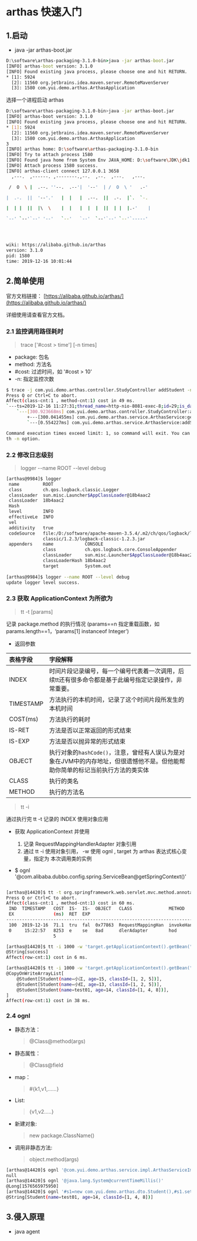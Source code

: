 # arthas 快速入门
## 1.启动
- java -jar arthas-boot.jar
```bat
D:\software\arthas-packaging-3.1.0-bin>java -jar arthas-boot.jar
[INFO] arthas-boot version: 3.1.0
[INFO] Found existing java process, please choose one and hit RETURN.
* [1]: 5924
  [2]: 11560 org.jetbrains.idea.maven.server.RemoteMavenServer
  [3]: 1580 com.yui.demo.arthas.ArthasApplication
```
选择一个进程启动 arthas

```bash
D:\software\arthas-packaging-3.1.0-bin>java -jar arthas-boot.jar
[INFO] arthas-boot version: 3.1.0
[INFO] Found existing java process, please choose one and hit RETURN.
* [1]: 5924
  [2]: 11560 org.jetbrains.idea.maven.server.RemoteMavenServer
  [3]: 1580 com.yui.demo.arthas.ArthasApplication
3
[INFO] arthas home: D:\software\arthas-packaging-3.1.0-bin
[INFO] Try to attach process 1580
[INFO] Found java home from System Env JAVA_HOME: D:\software\JDK\jdk1.8.0_111
[INFO] Attach process 1580 success.
[INFO] arthas-client connect 127.0.0.1 3658
  ,---.  ,------. ,--------.,--.  ,--.  ,---.   ,---.

 /  O  \ |  .--. ''--.  .--'|  '--'  | /  O  \ '   .-'

|  .-.  ||  '--'.'   |  |   |  .--.  ||  .-.  |`.  `-.

|  | |  ||  |\  \    |  |   |  |  |  ||  | |  |.-'    |

`--' `--'`--' '--'   `--'   `--'  `--'`--' `--'`-----'




wiki: https://alibaba.github.io/arthas
version: 3.1.0
pid: 1580
time: 2019-12-16 10:01:44
```



## 2.简单使用

官方文档链接： [https://alibaba.github.io/arthas/](https://alibaba.github.io/arthas/)

详细使用请查看官方文档。  

### 2.1 监控调用路径耗时

> trace <package> <method> ['#cost > time'] [-n times]

- package: 包名
- method: 方法名
- #cost: 过滤时间，如 '#cost > 10'
- -n: 指定监控次数

```bash
$ trace -j com.yui.demo.arthas.controller.StudyController addStudent -n 1
Press Q or Ctrl+C to abort.
Affect(class-cnt:1 , method-cnt:1) cost in 49 ms.
`---ts=2019-12-16 11:27:31;thread_name=http-nio-8081-exec-8;id=29;is_daemon=true;priority=5;TCCL=org.springframework.boot.web.embedded.tomcat.TomcatEmbeddedWebappClassLoader@5eb2172
    `---[300.923668ms] com.yui.demo.arthas.controller.StudyController:addStudent()
        +---[300.041455ms] com.yui.demo.arthas.service.ArthasService:getSuccess()
        `---[0.554227ms] com.yui.demo.arthas.service.ArthasService:addStudent()

Command execution times exceed limit: 1, so command will exit. You can set it wi
th -n option.
```



### 2.2 修改日志级别

> logger --name ROOT --level debug

```bash
[arthas@9984]$ logger
 name         ROOT
 class        ch.qos.logback.classic.Logger
 classLoader  sun.misc.Launcher$AppClassLoader@18b4aac2
 classLoader  18b4aac2
 Hash
 level        INFO
 effectiveLe  INFO
 vel
 additivity   true
 codeSource   file:/D:/software/apache-maven-3.5.4/.m2/ch/qos/logback/logback-
              classic/1.2.3/logback-classic-1.2.3.jar
 appenders    name            CONSOLE
              class           ch.qos.logback.core.ConsoleAppender
              classLoader     sun.misc.Launcher$AppClassLoader@18b4aac2
              classLoaderHash 18b4aac2
              target          System.out
              
[arthas@9984]$ logger --name ROOT --level debug
update logger level success.
```



### 2.3 获取 ApplicationContext 为所欲为

> tt -t <package> <method> [params]

记录 package.method 的执行情况 (params==n 指定重载函数，如 params.length==1，‘params[1] instanceof Integer’)

- 返回参数

| 表格字段  | 字段解释                                                     |
| :-------- | :----------------------------------------------------------- |
| INDEX     | 时间片段记录编号，每一个编号代表着一次调用，后续tt还有很多命令都是基于此编号指定记录操作，非常重要。 |
| TIMESTAMP | 方法执行的本机时间，记录了这个时间片段所发生的本机时间       |
| COST(ms)  | 方法执行的耗时                                               |
| IS-RET    | 方法是否以正常返回的形式结束                                 |
| IS-EXP    | 方法是否以抛异常的形式结束                                   |
| OBJECT    | 执行对象的`hashCode()`，注意，曾经有人误认为是对象在JVM中的内存地址，但很遗憾他不是。但他能帮助你简单的标记当前执行方法的类实体 |
| CLASS     | 执行的类名                                                   |
| METHOD    | 执行的方法名                                                 |



> tt -i <INDEX>

通过执行完 tt -t 记录的 INDEX 使用对象应用



- 获取 ApplicationContext 并使用
  1. 记录 RequestMappingHandlerAdapter 对象引用
  2. 通过 tt -i 使用对象引用， -w 使用 ognl , target 为 arthas  表达式核心变量，指定为 本次调用类的实例

- $ ognl '@com.alibaba.dubbo.config.spring.ServiceBean@getSpringContext()'

```bash

[arthas@14420]$ tt -t org.springframework.web.servlet.mvc.method.annotation.RequestMappingHandlerAdapter invokeHandlerMethod
Press Q or Ctrl+C to abort.
Affect(class-cnt:1 , method-cnt:1) cost in 60 ms.
 IND  TIMESTAMP   COST  IS-  IS-  OBJECT   CLASS              METHOD
 EX               (ms)  RET  EXP
-------------------------------------------------------------------------------
 100  2019-12-16  71.1  tru  fal  0x77863  RequestMappingHan  invokeHandlerMet
 0     15:22:57   8253  e    se   8ad      dlerAdapter        hod
                  5

[arthas@14420]$ tt -i 1000 -w 'target.getApplicationContext().getBean("arthasServiceImpl").showLog("test")'
@String[success]
Affect(row-cnt:1) cost in 6 ms.

[arthas@14420]$ tt -i 1000 -w 'target.getApplicationContext().getBean("arthasServiceImpl").addStudent(new com.yui.demo.arthas.dto.Student().setName("test01" ).setAge(14).setClassId({1,4,8}))'
@CopyOnWriteArrayList[
    @Student[Student(name=小江, age=15, classId=[1, 2, 5])],
    @Student[Student(name=小红, age=13, classId=[1, 2, 5])],
    @Student[Student(name=test01, age=14, classId=[1, 4, 8])],
]
Affect(row-cnt:1) cost in 38 ms.
```



### 2.4 ognl

- 静态方法：

  > @Class@method(args)

- 静态属性：

  > @Class@field

- map：

  > #{k1,v1,......}

- List:

  > {v1,v2.....}

- 新建对象:

  > new package.ClassName()

- 调用非静态方法:

  > object.method(args)

```bash
[arthas@14420]$ ognl '@com.yui.demo.arthas.service.impl.ArthasServiceImpl@show()'
null
[arthas@14420]$ ognl '@java.lang.System@currentTimeMillis()'
@Long[1576565975950]
[arthas@14420]$ ognl '#s1=new com.yui.demo.arthas.dto.Student(),#s1.setName("test01").setAge(14).setClassId({1,4,8}),#s1.toString()'
@String[Student(name=test01, age=14, classId=[1, 4, 8])]
```



## 3.侵入原理

- java agent

